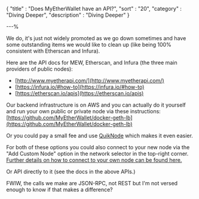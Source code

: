 {
"title"       : "Does MyEtherWallet have an API?",
"sort"        : "20",
"category"    : "Diving Deeper",
"description" : "Diving Deeper"
}

---%


We do, it's just not widely promoted as we go down sometimes and have some outstanding items we would like to clean up (like being 100% consistent with Etherscan and Infura).

Here are the API docs for MEW, Etherscan, and Infura (the three main providers of public nodes):

- [http://www.myetherapi.com/](http://www.myetherapi.com/)
- [https://infura.io/#how-to](https://infura.io/#how-to)
- [https://etherscan.io/apis](https://etherscan.io/apis)

Our backend infrastructure is on AWS and you can actually do it yourself and run your own public or private node via these instructions: [https://github.com/MyEtherWallet/docker-geth-lb](https://github.com/MyEtherWallet/docker-geth-lb)

Or you could pay a small fee and use [QuikNode](https://quiknode.io/) which makes it even easier.

For both of these options you could also connect to your new node via the "Add Custom Node" option in the network selector in the top-right corner. [Further details on how to connect to your own node can be found here.](https://myetherwallet.github.io/knowledge-base/networks/run-your-own-node-with-myetherwallet.html)

Or API directly to it (see the docs in the above APIs.)

FWIW, the calls we make are JSON-RPC, not REST but I'm not versed enough to know if that makes a difference?
